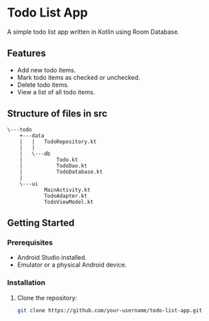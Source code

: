 # Todo List App

A simple todo list app written in Kotlin using Room Database.

## Features

- Add new todo items.
- Mark todo items as checked or unchecked.
- Delete todo items.
- View a list of all todo items.

## Structure of files in src
```
\---todo
    +---data
    |   |   TodoRepository.kt
    |   |
    |   \---db
    |           Todo.kt
    |           TodoDao.kt
    |           TodoDatabase.kt
    |
    \---ui
            MainActivity.kt
            TodoAdapter.kt
            TodoViewModel.kt
```

## Getting Started

### Prerequisites

- Android Studio installed.
- Emulator or a physical Android device.

### Installation

1. Clone the repository:

   ```bash
   git clone https://github.com/your-username/todo-list-app.git
